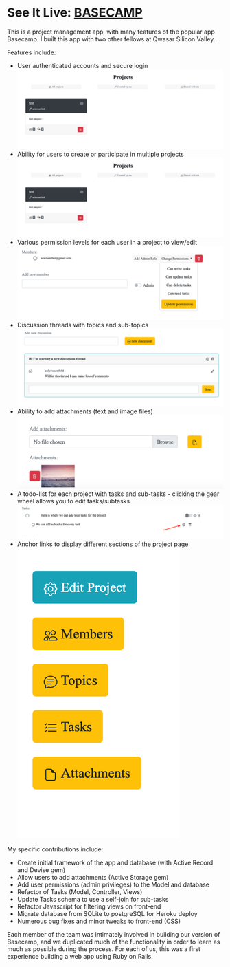 # See It Live: [BASECAMP](https://stormy-crag-63797.herokuapp.com/)

This is a project management app, with many features of the popular app Basecamp.  I built this app with two other fellows at Qwasar Silicon Valley.  

Features include:
- User authenticated accounts and secure login
![Login](readme_images/projects.png)
- Ability for users to create or participate in multiple projects
![Projects Page](readme_images/projects.png)
- Various permission levels for each user in a project to view/edit
![Member Permissions](readme_images/member-permissions.png)
- Discussion threads with topics and sub-topics
![Discussions](readme_images/discussions.png)
- Ability to add attachments (text and image files)
![Attachments](readme_images/attachments.png)
- A todo-list for each project with tasks and sub-tasks - clicking the gear wheel allows you to edit tasks/subtasks
![Tasks](readme_images/edit-tasks.png)
- Anchor links to display different sections of the project page
![Anchors](readme_images/anchors.png)


My specific contributions include:
- Create initial framework of the app and database (with Active Record and Devise gem)
- Allow users to add attachments (Active Storage gem)
- Add user permissions (admin privileges) to the Model and database
- Refactor of Tasks (Model, Controller, Views)
- Update Tasks schema to use a self-join for sub-tasks
- Refactor Javascript for filtering views on front-end
- Migrate database from SQLite to postgreSQL for Heroku deploy
- Numerous bug fixes and minor tweaks to front-end (CSS)

Each member of the team was intimately involved in building our version of Basecamp, and we duplicated much of the functionality in order to learn as much as possible during the process.  For each of us, this was a first experience building a web app using Ruby on Rails.